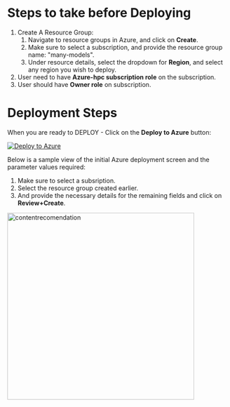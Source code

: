 # Steps to take before Deploying

1. Create A Resource Group:
    1. Navigate to resource groups in Azure, and click on **Create**.
    2. Make sure to select a subscription, and provide the resource group name: "many-models".
    3. Under resource details, select the dropdown for **Region**, and select any region you wish to deploy.
2. User need to have  **Azure-hpc subscription role** on the subscription.
3. User should have **Owner role** on subscription.

# Deployment Steps

When you are ready to DEPLOY - Click on the **Deploy to Azure** button:

[![Deploy to Azure](https://aka.ms/deploytoazurebutton)](https://portal.azure.com/#create/Microsoft.Template/uri/https%3A%2F%2Fraw.githubusercontent.com%2FCloudLabsAI-Azure%2FSolution-Accelerators%2Fmain%2FAzure%20Synapse%20Content%20Recommendations%20Solution%20Accelerator%2Fdeploy01.json)

Below is a sample view of the initial Azure deployment screen and the parameter values required:

1. Make sure to select a subsription.
2. Select the resource group created earlier.
3. And provide the necessary details for the remaining fields and click on **Review+Create**.

<img width="426" alt="contentrecomendation" src="https://user-images.githubusercontent.com/83076341/195816776-2630bc93-b39d-4831-ac1f-52fd1fc1c9c1.png">
